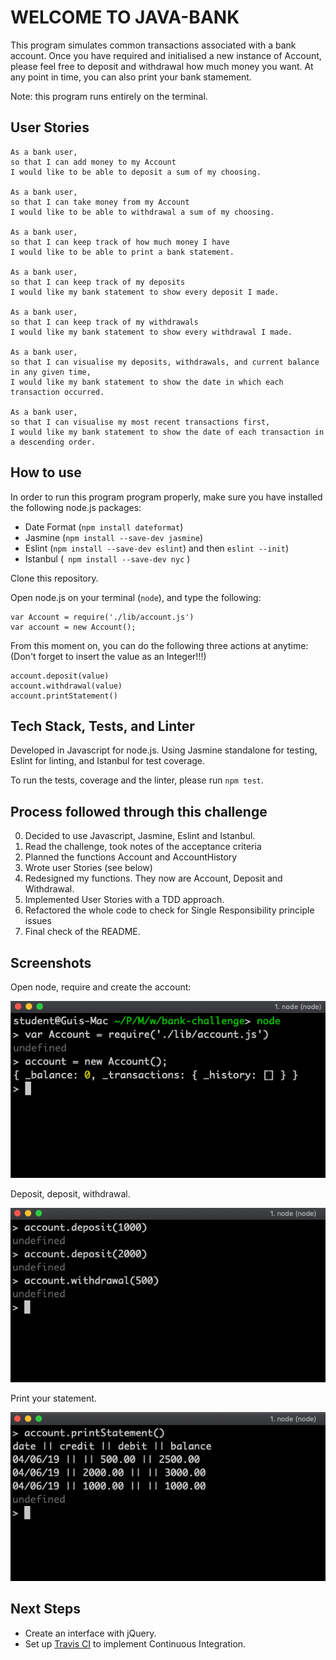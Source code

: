 # WELCOME TO JAVA-BANK

This program simulates common transactions associated with a bank account. Once you have required and initialised a new instance of Account, please feel free to deposit and withdrawal how much money you want. At any point in time, you can also print your bank stamement.

Note: this program runs entirely on the terminal.

## User Stories

```
As a bank user,
so that I can add money to my Account
I would like to be able to deposit a sum of my choosing.

As a bank user,
so that I can take money from my Account
I would like to be able to withdrawal a sum of my choosing.

As a bank user,
so that I can keep track of how much money I have
I would like to be able to print a bank statement.

As a bank user,
so that I can keep track of my deposits
I would like my bank statement to show every deposit I made.

As a bank user,
so that I can keep track of my withdrawals
I would like my bank statement to show every withdrawal I made.

As a bank user,
so that I can visualise my deposits, withdrawals, and current balance in any given time,
I would like my bank statement to show the date in which each transaction occurred.

As a bank user,
so that I can visualise my most recent transactions first,
I would like my bank statement to show the date of each transaction in a descending order.
```

## How to use

In order to run this program program properly, make sure you have installed the following node.js packages:

- Date Format (```npm install dateformat```)
- Jasmine (```npm install --save-dev jasmine```)
- Eslint (```npm install --save-dev eslint```)
    and then ```eslint --init```)
- Istanbul (``` npm install --save-dev nyc``` )

Clone this repository.

Open node.js on your terminal (```node```), and type the following:

```
var Account = require('./lib/account.js')
var account = new Account();
```

From this moment on, you can do the following three actions at anytime:
(Don't forget to insert the value as an Integer!!!)

```
account.deposit(value)
account.withdrawal(value)
account.printStatement()
```

## Tech Stack, Tests, and Linter

Developed in Javascript for node.js. Using Jasmine standalone for testing, Eslint for linting, and Istanbul for test coverage.

To run the tests, coverage and the linter, please run ```npm test```.


## Process followed through this challenge
  0. Decided to use Javascript, Jasmine, Eslint and Istanbul.
  1. Read the challenge, took notes of the acceptance criteria
  2. Planned the functions Account and AccountHistory
  3. Wrote user Stories (see below)
  4. Redesigned my functions. They now are Account, Deposit and Withdrawal.
  5. Implemented User Stories with a TDD approach.
  6. Refactored the whole code to check for Single Responsibility principle issues
  7. Final check of the README.

## Screenshots

Open node, require and create the account:

![Image 1](public/images/image_1.png)

Deposit, deposit, withdrawal.

![Image 2](public/images/image_2.png)

Print your statement.

![Image 3](public/images/image_3.png)


## Next Steps

- Create an interface with jQuery.
- Set up [Travis CI](https://travis-ci.org) to implement Continuous Integration.
